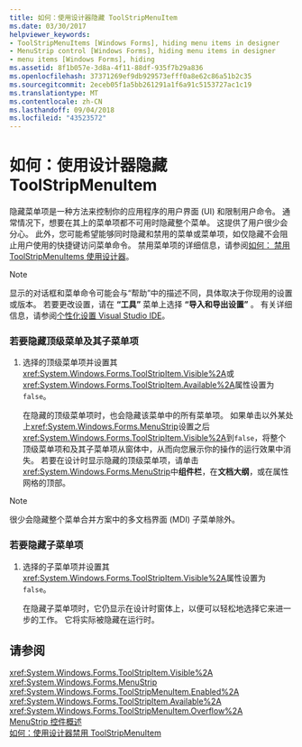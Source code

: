 ```yaml
---
title: 如何：使用设计器隐藏 ToolStripMenuItem
ms.date: 03/30/2017
helpviewer_keywords:
- ToolStripMenuItems [Windows Forms], hiding menu items in designer
- MenuStrip control [Windows Forms], hiding menu items in designer
- menu items [Windows Forms], hiding
ms.assetid: 8f1b057e-3d8a-4f11-88df-935f7b29a836
ms.openlocfilehash: 37371269ef9db929573efff0a8e62c86a51b2c35
ms.sourcegitcommit: 2eceb05f1a5bb261291a1f6a91c5153727ac1c19
ms.translationtype: MT
ms.contentlocale: zh-CN
ms.lasthandoff: 09/04/2018
ms.locfileid: "43523572"
---
```

# <a name="how-to-hide-toolstripmenuitems-using-the-designer"></a>如何：使用设计器隐藏 ToolStripMenuItem
隐藏菜单项是一种方法来控制你的应用程序的用户界面 (UI) 和限制用户命令。 通常情况下，想要在其上的菜单项都不可用时隐藏整个菜单。 这提供了用户很少会分心。 此外，您可能希望能够同时隐藏和禁用的菜单或菜单项，如仅隐藏不会阻止用户使用的快捷键访问菜单命令。 禁用菜单项的详细信息，请参阅[如何： 禁用 ToolStripMenuItems 使用设计器](../../../../docs/framework/winforms/controls/how-to-disable-toolstripmenuitems-using-the-designer.md)。  
  
> [!NOTE]
>  显示的对话框和菜单命令可能会与“帮助”中的描述不同，具体取决于你现用的设置或版本。 若要更改设置，请在 **“工具”** 菜单上选择 **“导入和导出设置”** 。 有关详细信息，请参阅[个性化设置 Visual Studio IDE](/visualstudio/ide/personalizing-the-visual-studio-ide)。  
  
### <a name="to-hide-a-top-level-menu-and-its-submenu-items"></a>若要隐藏顶级菜单及其子菜单项  
  
1.  选择的顶级菜单项并设置其<xref:System.Windows.Forms.ToolStripItem.Visible%2A>或<xref:System.Windows.Forms.ToolStripItem.Available%2A>属性设置为`false`。  
  
     在隐藏的顶级菜单项时，也会隐藏该菜单中的所有菜单项。 如果单击以外某处上<xref:System.Windows.Forms.MenuStrip>设置之后<xref:System.Windows.Forms.ToolStripItem.Visible%2A>到`false`，将整个顶级菜单项和及其子菜单项从窗体中，从而向您展示你的操作的运行效果中消失。 若要在设计时显示隐藏的顶级菜单项，请单击<xref:System.Windows.Forms.MenuStrip>中**组件栏**，在**文档大纲**，或在属性网格的顶部。  
  
> [!NOTE]
>  很少会隐藏整个菜单合并方案中的多文档界面 (MDI) 子菜单除外。  
  
### <a name="to-hide-a-submenu-item"></a>若要隐藏子菜单项  
  
1.  选择的子菜单项并设置其<xref:System.Windows.Forms.ToolStripItem.Visible%2A>属性设置为`false`。  
  
     在隐藏子菜单项时，它仍显示在设计时窗体上，以便可以轻松地选择它来进一步的工作。 它将实际被隐藏在运行时。  
  
## <a name="see-also"></a>请参阅  
 <xref:System.Windows.Forms.ToolStripItem.Visible%2A>  
 <xref:System.Windows.Forms.MenuStrip>  
 <xref:System.Windows.Forms.ToolStripMenuItem.Enabled%2A>  
 <xref:System.Windows.Forms.ToolStripItem.Available%2A>  
 <xref:System.Windows.Forms.ToolStripMenuItem.Overflow%2A>  
 [MenuStrip 控件概述](../../../../docs/framework/winforms/controls/menustrip-control-overview-windows-forms.md)  
 [如何：使用设计器禁用 ToolStripMenuItem](../../../../docs/framework/winforms/controls/how-to-disable-toolstripmenuitems-using-the-designer.md)
